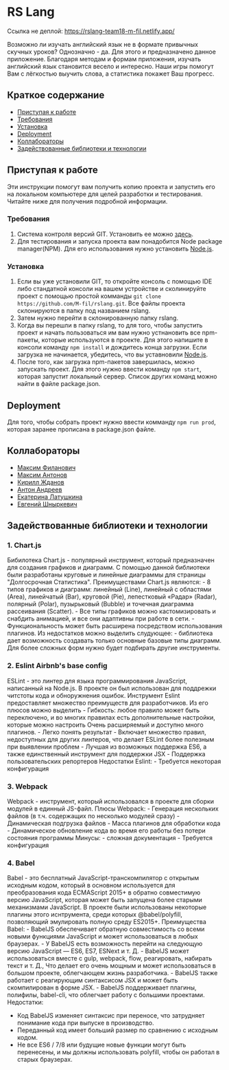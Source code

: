 # RS Lang
Ccылка не деплой: https://rslang-team18-m-fil.netlify.app/

Возможно ли изучать английский язык не в формате привычных скучных уроков? Однозначно - да. Для этого и предназначено данное приложение. Благодаря методам и формам приложения, изучать английский язык становится весело и интересно. Наши игры помогут Вам с лёгкостью выучить слова, а статистика покажет Ваш прогресс.

## Краткое содержание
  - [Приступая к работе](#приступая-к-работе)
  - [Требования](#требования)
  - [Установка](#установка)
  - [Deployment](#deployment)
  - [Коллабораторы](#коллабораторы)
  - [Задействованные библиотеки и технологии](#задействованные-библиотеки-и-технологии)


## Приступая к работе
Эти инструкции помогут вам получить копию проекта и запустить его на локальном компьютере для целей разработки и тестирования. Читайте ниже для получения подробной информации.

### Требования
1. Система контроля версий GIT. Установить ее можно [здесь](https://git-scm.com/downloads).
2. Для тестирования и запуска проекта вам понадобится Node package manager(NPM). Для его использования нужно установить [Node.js](https://nodejs.org/en/).

### Установка
1. Если вы уже установили GIT, то откройте консоль с помощью IDE либо стандатной консоли на вашем устройстве и сколинируйте проект с помощью простой комманды `git clone https://github.com/M-fil/rslang.git`. Все файлы проекта склонируются в папку под названием rslang.
2. Затем нужно перейти в склонированную папку rslang.
3. Когда вы перешли в папку rslang, то для того, чтобы запустить проект и начать пользоваться им вам нужно устнановить все npm-пакеты, которые используются в проекте. Для этого напишите в консоли команду `npm install` и дождитесь конца загрузки. Если загрузка не начинается, убедитесь, что вы уставновили [Node.js](https://nodejs.org/en/).
4. После того, как загрузка npm-пакетов завершилась, можно запускать проект. Для этого нужно ввести команду `npm start`, которая запустит локальный сервер. Список других команд можно найти в файле package.json.

## Deployment
Для того, чтобы собрать проект нужно ввести комманду `npm run prod`, которая заранее прописана в package.json файле.

## Коллабораторы
- [Максим Филанович](https://github.com/M-fil)
- [Максим Антонов](https://github.com/BoL4oNoK)
- [Кирилл Жданов](https://github.com/KirillZhdanov)
- [Антон Андреев](https://github.com/toxAndreev)
- [Екатерина Латушкина](https://github.com/kate-latushkina)
- [Евгений Шныркевич](https://github.com/Shnyrkevich)

## Задействованные библиотеки и технологии
### 1. Chart.js
Бибилотека Chart.js - популярный инструмент, который предназначен для создания графиков и диаграмм.
С помощью данной библиотеки были разработаны круговые и линейные диаграммы для страницы "Долгосрочная Статистика".
Преимуществами Chart.js являются:
    - 8 типов графиков и диаграмм: линейный (Line), линейный с областями (Area), линейчатый (Bar), круговой (Pie), лепестковый «Радар» (Radar), полярный (Polar), пузырьковый (Bubble) и точечная диаграмма рассеивания (Scatter).
    - Все типы графиков можно кастомизировать и снабдить анимацией, и все они адаптивны при работе в сети.
    - Функциональность может быть расширена посредством использования плагинов.
Из недостатков можно выделить слудующее:
    - библиотека дает возможность создавать только основные базовые типы диаграмм. Для более сложных форм нужно будет подбирать другие инструменты.

### 2. Eslint Airbnb's base config
ESLint - это линтер для языка программирования JavaScript, написанный на Node.js. В проекте он был использован для поддрежки читстоты кода и обноружнения ошибок.
Инструмент Eslint предоставляет множество преимуществ для разработчиков. Из его плюсов можно выделить
    - Гибкость: любое правило может быть переключено, и во многих правилах есть дополнительные настройки, которые можно настроить
    Очень расширяемый и доступно много плагинов.
    - Легко понять результат
    - Включает множество правил, недоступных для других линтеров, что делает ESLint более полезным при выявлении проблем
    - Лучшая из возможных поддержка ES6, а также единственный инструмент для поддержки JSX
    - Поддержка пользовательских репортеров
Недостатки Eslint:
    - Требуется некоторая конфигурация

### 3. Webpack
Webpack - инструмент, который использовался в проекте для сборки модулей в единный JS-файл.
Плюсы Webpack:
    - Генерация нескольких файлов (в т.ч. содержащих по несколько модулей сразу)
    - Динамическая подгрузка файлов
    - Масса плагинов для обработки кода
    - Динамическое обновление кода во время его работы без потери состояния программы
Минусы:
    - сложная документация
    - Требуется конфигурация

### 4. Babel
Babel - это бесплатный JavaScript-транскомпилятор с открытым исходным кодом, который в основном используется для преобразования кода ECMAScript 2015+ в обратно совместимую версию JavaScript, которая может быть запущена более старыми механизмами JavaScript.
В проекте были использованы некоторые плагины этого иснтрумента, среди которых @babel/polyfill, позволяющий эмулировать полную среду ES2015+.
Преимущества Babel:
    - BabelJS обеспечивает обратную совместимость со всеми новыми функциями JavaScript и может использоваться в любых браузерах.
    - У BabelJS есть возможность перейти на следующую версию JavaScript — ES6, ES7, ESNext и т. Д.
    - BabelJS может использоваться вместе с gulp, webpack, flow, реагировать, набирать текст и т. Д., Что делает его очень мощным и может использоваться в большом проекте, облегчающем жизнь разработчика.
    - BabelJS также работает с реагирующим синтаксисом JSX и может быть скомпилирован в форме JSX.
    - BabelJS поддерживает плагины, полифилы, babel-cli, что облегчает работу с большими проектами.
Недостатки:
  - Код BabelJS изменяет синтаксис при переносе, что затрудняет понимание кода при выпуске в производство.
  - Переданный код имеет больший размер по сравнению с исходным кодом.
  - Не все ES6 / 7/8 или будущие новые функции могут быть перенесены, и мы должны использовать polyfill, чтобы он работал в старых браузерах.
